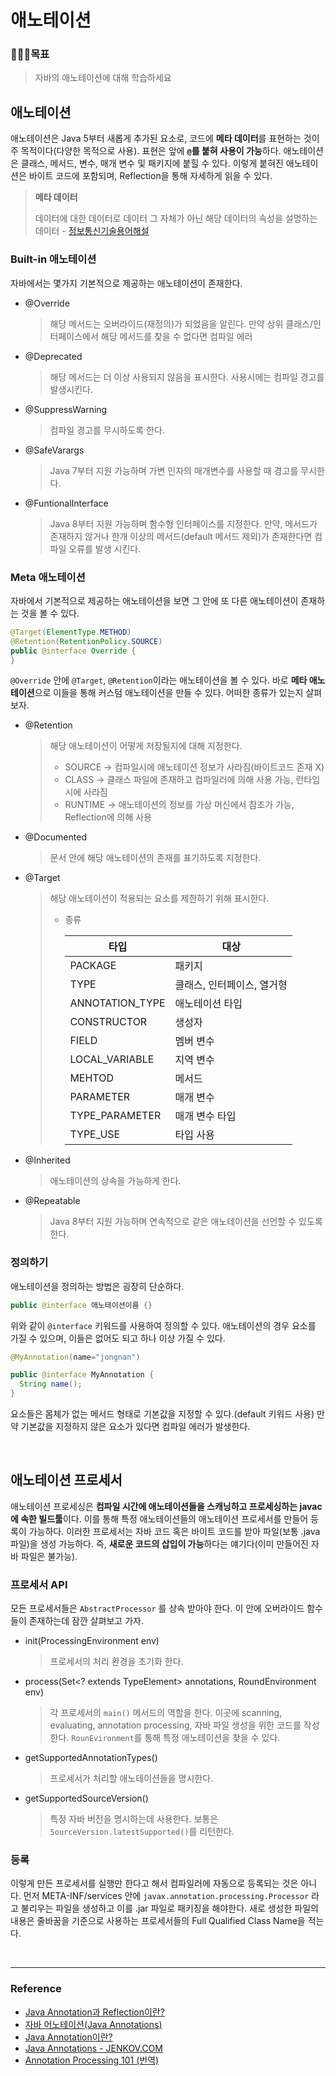 # 애노테이션

### 👩🏼‍💻목표

> 자바의 애노테이션에 대해 학습하세요

## 애노테이션

애노테이션은 Java 5부터 새롭게 추가된 요소로, 코드에 **메타 데이터**를 표현하는 것이 주 목적이다(다양한 목적으로 사용). 표현은 앞에 **`@`를 붙혀 사용이 가능**하다. 애노테이션은 클래스, 메서드, 변수, 매개 변수 및 패키지에 붙힐 수 있다. 이렇게 붙혀진 애노테이션은 바이트 코드에 포함되며, Reflection을 통해 자세하게 읽을 수 있다.

> **메타 데이터**
>
> 데이터에 대한 데이터로 데이터 그 자체가 아닌 해당 데이터의 속성을 설명하는 데이터 - [정보통신기술용어해설](http://www.ktword.co.kr/abbr_view.php?m_temp1=1195)

### Built-in 애노테이션

자바에서는 몇가지 기본적으로 제공하는 애노테이션이 존재한다.

* @Override

  > 해당 메서드는 오버라이드(재정의)가 되었음을 알린다. 만약 상위 클래스/인터페이스에서 해당 메서드를 찾을 수 없다면 컴파일 에러

* @Deprecated

  > 해당 메서드는 더 이상 사용되지 않음을 표시한다. 사용시에는 컴파일 경고를 발생시킨다.

* @SuppressWarning

  > 컴파일 경고를 무시하도록 한다.

* @SafeVarargs

  > Java 7부터 지원 가능하며 가변 인자의 매개변수를 사용할 때 경고를 무시한다.

* @FuntionalInterface

  > Java 8부터 지원 가능하며 함수형 인터페이스를 지정한다. 만약, 메서드가 존재하지 않거나 한개 이상의 메서드(default 메서드 제외)가 존재한다면 컴파일 오류를 발생 시킨다.

### Meta 애노테이션

자바에서 기본적으로 제공하는 애노테이션을 보면 그 안에 또 다른 애노테이션이 존재하는 것을 볼 수 있다.

```java
@Target(ElementType.METHOD)
@Retention(RetentionPolicy.SOURCE)
public @interface Override {
}
```

`@Override` 안에 `@Target`, `@Retention`이라는 애노테이션을 볼 수 있다. 바로 **메타 애노테이션**으로 이들을 통해 커스텀 애노테이션을 만들 수 있다. 어떠한 종류가 있는지 살펴보자.

* @Retention

  > 해당 애노테이션이 어떻게 저장될지에 대해 지정한다.
  >
  > * SOURCE → 컴파일시에 애노테이션 정보가 사라짐(바이트코드 존재 X)
  > * CLASS → 클래스 파일에 존재하고 컴파일러에 의해 사용 가능, 런타임 시에 사라짐
  > * RUNTIME → 애노테이션의 정보를 가상 머신에서 참조가 가능, Reflection에 의해 사용

* @Documented

  > 문서 안에 해당 애노테이션의 존재를 표기하도록 지정한다.

* @Target

  > 해당 애노테이션이 적용되는 요소를 제한하기 위해 표시한다.
  >
  > * 종류
  >
  >   | 타입            | 대상                       |
  >   | --------------- | -------------------------- |
  >   | PACKAGE         | 패키지                     |
  >   | TYPE            | 클래스, 인터페이스, 열거형 |
  >   | ANNOTATION_TYPE | 애노테이션 타입            |
  >   | CONSTRUCTOR     | 생성자                     |
  >   | FIELD           | 멤버 변수                  |
  >   | LOCAL_VARIABLE  | 지역 변수                  |
  >   | MEHTOD          | 메서드                     |
  >   | PARAMETER       | 매개 변수                  |
  >   | TYPE_PARAMETER  | 매개 변수 타입             |
  >   | TYPE_USE        | 타입 사용                  |

* @Inherited

  > 애노테이션의 상속을 가능하게 한다.

* @Repeatable

  > Java 8부터 지원 가능하며 연속적으로 같은 애노테이션을 선언할 수 있도록 한다.

### 정의하기

애노테이션을 정의하는 방법은 굉장히 단순하다.

```java
public @interface 애노테이션이름 {}
```

위와 같이 `@interface` 키워드를 사용하여 정의할 수 있다. 애노테이션의 경우 요소를 가질 수 있으며, 이들은 없어도 되고 하나 이상 가질 수 있다.

```java
@MyAnnotation(name="jongnan")

public @interface MyAnnotation {
  String name();
}
```

요소들은 몸체가 없는 메서드 형태로 기본값을 지정할 수 있다.(default 키워드 사용) 만약 기본값을 지정하지 않은 요소가 있다면 컴파일 에러가 발생한다.

<br>

## 애노테이션 프로세서

애노테이션 프로세싱은 **컴파일 시간에 애노테이션들을 스캐닝하고 프로세싱하는 javac에 속한 빌드툴**이다. 이를 통해 특정 애노테이션들의 애노테이션 프로세서를 만들어 등록이 가능하다. 이러한 프로세서는 자바 코드 혹은 바이트 코드를 받아 파일(보통 .java 파일)을 생성 가능하다. 즉, **새로운 코드의 삽입이 가능**하다는 얘기다(이미 만들어진 자바 파일은 불가능). 

### 프로세서 API

모든 프로세서들은 `AbstractProcessor` 를 상속 받아야 한다. 이 안에 오버라이드 함수들이 존재하는데 잠깐 살펴보고 가자.

* init(ProcessingEnvironment env)

  > 프로세서의 처리 환경을 초기화 한다.

* process(Set<? extends TypeElement> annotations, RoundEnvironment env)

  > 각 프로세서의 `main()` 메서드의 역할을 한다. 이곳에 scanning, evaluating, annotation processing, 자바 파일 생성을 위한 코드를 작성한다. `RounEvironment`를 통해 특정 애노테이션을 찾을 수 있다.

* getSupportedAnnotationTypes()

  > 프로세서가 처리할 애노테이션들을 명시한다.

* getSupportedSourceVersion()

  > 특정 자바 버전을 명시하는데 사용한다. 보통은 `SourceVersion.latestSupported()`를 리턴한다.

### 등록

이렇게 만든 프로세서를 실행만 한다고 해서 컴파일러에 자동으로 등록되는 것은 아니다. 먼저 META-INF/services 안에 `javax.annotation.processing.Processor` 라고 불리우는 파일을 생성하고 이를 .jar 파일로 패키징을 해야한다. 새로 생성한 파일의 내용은 줄바꿈을 기준으로 사용하는 프로세서들의 Full Qualified Class Name을 적는다.

<br>

---

### Reference

* [Java Annotation과 Reflection이란?](https://qssdev.tistory.com/27)
* [자바 어노테이션(Java Annotations)](https://jdm.kr/blog/216)
* [Java Annotation이란?](https://nesoy.github.io/articles/2018-04/Java-Annotation)
* [Java Annotations - JENKOV.COM](http://tutorials.jenkov.com/java/annotations.html#create-your-own-java-annotations-video-tutorial)
* [Annotation Processing 101 (번역)](https://medium.com/@jason_kim/annotation-processing-101-%EB%B2%88%EC%97%AD-be333c7b913)

